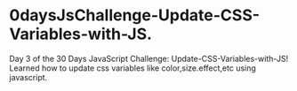 # 0daysJsChallenge-Update-CSS-Variables-with-JS.
Day 3 of the 30 Days JavaScript Challenge: Update-CSS-Variables-with-JS! Learned how to update css variables like color,size.effect,etc using javascript.
